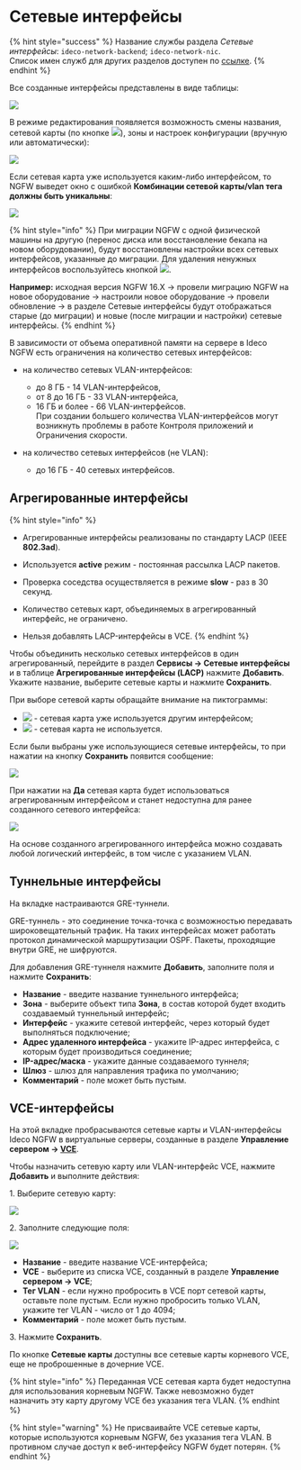 # Сетевые интерфейсы

{% hint style="success" %}
Название службы раздела *Сетевые интерфейсы*: `ideco-network-backend`; `ideco-network-nic`. \
Список имен служб для других разделов доступен по [ссылке](/settings/server-management/terminal.md).
{% endhint %}

Все созданные интерфейсы представлены в виде таблицы:

![](/.gitbook/assets/interfaces18.png)

В режиме редактирования появляется возможность смены названия, сетевой карты (по кнопке ![](/.gitbook/assets/icon-edit.png)), зоны и настроек конфигурации (вручную или автоматически): 

![](/.gitbook/assets/interfaces.gif) 

Если сетевая карта уже используется каким-либо интерфейсом, то NGFW выведет окно с ошибкой **Комбинации сетевой карты/vlan тега должны быть уникальны**:

![](/.gitbook/assets/interfaces19.png)

{% hint style="info" %}
При миграции NGFW с одной физической машины на другую (перенос диска или восстановление бекапа на новом оборудовании), будут восстановлены настройки всех сетевых интерфейсов, указанные до миграции. Для удаления ненужных интерфейсов воспользуйтесь кнопкой ![](/.gitbook/assets/delete_icon.png).

**Например:** исходная версия NGFW 16.Х -> провели миграцию NGFW на новое оборудование -> настроили новое оборудование -> провели обновление -> в разделе Сетевые интерфейсы будут отображаться старые (до миграции) и новые (после миграции и настройки) сетевые интерфейсы.
{% endhint %}

В зависимости от объема оперативной памяти на сервере в Ideco NGFW есть ограничения на количество сетевых интерфейсов:

* на количество сетевых VLAN-интерфейсов:
  * до 8 ГБ - 14 VLAN-интерфейсов,
  * от 8 до 16 ГБ - 33 VLAN-интерфейса,
  * 16 ГБ и более - 66 VLAN-интерфейсов. \
При создании большего количества VLAN-интерфейсов могут возникнуть проблемы в работе Контроля приложений и Ограничения скорости.

* на количество сетевых интерфейсов (не VLAN):
  * до 16 ГБ - 40 сетевых интерфейсов.

## Агрегированные интерфейсы

{% hint style="info" %}
* Агрегированные интерфейсы реализованы по стандарту LACP (IEEE **802.3ad**). 

* Используется **active** режим - постоянная рассылка LACP пакетов. 

* Проверка соседства осуществляется в режиме **slow** - раз в 30 секунд. 

* Количество сетевых карт, объединяемых в агрегированный интерфейс, не ограничено.

* Нельзя добавлять LACP-интерфейсы в VCE.
{% endhint %}

Чтобы объединить несколько сетевых интерфейсов в один агрегированный, перейдите в раздел **Сервисы -> Сетевые интерфейсы** и в таблице **Агрегированные интерфейсы (LACP)** нажмите **Добавить**. Укажите название, выберите сетевые карты и нажмите **Сохранить**.

При выборе сетевой карты обращайте внимание на пиктограммы:

* ![](/.gitbook/assets/icon-agg1.png) - сетевая карта уже используется другим интерфейсом;
* ![](/.gitbook/assets/icon-agg.png) - сетевая карта не используется.

Если были выбраны уже использующиеся сетевые интерфейсы, то при нажатии на кнопку **Сохранить** появится сообщение:

![](/.gitbook/assets/interfaces20.png)

При нажатии на **Да** сетевая карта будет использоваться агрегированным интерфейсом и станет недоступна для ранее созданного сетевого интерфейса:

![](/.gitbook/assets/interfaces21.png)

На основе созданного агрегированного интерфейса можно создавать любой логический интерфейс, в том числе с указанием VLAN.

## Туннельные интерфейсы

На вкладке настраиваются GRE-туннели. 

GRE-туннель - это соединение точка-точка c возможностью передавать широковещательный трафик. На таких интерфейсах может работать протокол динамической маршрутизации OSPF. Пакеты, проходящие внутри GRE, не шифруются.

Для добавления GRE-туннеля нажмите **Добавить**, заполните поля и нажмите **Сохранить**:
* **Название** - введите название туннельного интерфейса;
* **Зона** - выберите объект типа **Зона**, в состав которой будет входить создаваемый туннельный интерфейс;
* **Интерфейс** - укажите сетевой интерфейс, через который будет выполняться подключение;
* **Адрес удаленного интерфейса** - укажите IP-адрес интерфейса, с которым будет производиться соединение;
* **IP-адрес/маска** - укажите данные создаваемого туннеля;
* **Шлюз** - шлюз для направления трафика по умолчанию;
* **Комментарий** - поле может быть пустым.

## VCE-интерфейсы

На этой вкладке пробрасываются сетевые карты и VLAN-интерфейсы Ideco NGFW в виртуальные серверы, созданные в разделе **Управление сервером -> [VCE](/settings/server-management/vce.md)**.  

Чтобы назначить сетевую карту или VLAN-интерфейс VCE, нажмите **Добавить** и выполните действия:

1\. Выберите сетевую карту:

![](/.gitbook/assets/interfaces22.png)

2\. Заполните следующие поля:

![](/.gitbook/assets/interfaces23.png)

* **Название** - введите название VCE-интерфейса;
* **VCE** - выберите из списка VCE, созданный в разделе **Управление сервером -> VCE**;
* **Тег VLAN** - если нужно пробросить в VCE порт сетевой карты, оставьте поле пустым. Если нужно пробросить только VLAN, укажите тег VLAN - число от 1 до 4094;
* **Комментарий** - поле может быть пустым.

3\. Нажмите **Сохранить**.

По кнопке **Сетевые карты** доступны все сетевые карты корневого VCE, еще не проброшенные в дочерние VCE.

{% hint style="info" %}
Переданная VCE сетевая карта будет недоступна для использования корневым NGFW. Также невозможно будет назначить эту карту другому VCE без указания тега VLAN. 
{% endhint %}

{% hint style="warning" %}
Не присваивайте VCE сетевые карты, которые используются корневым NGFW, без указания тега VLAN. В противном случае доступ к веб-интерфейсу NGFW будет потерян.
{% endhint %}

